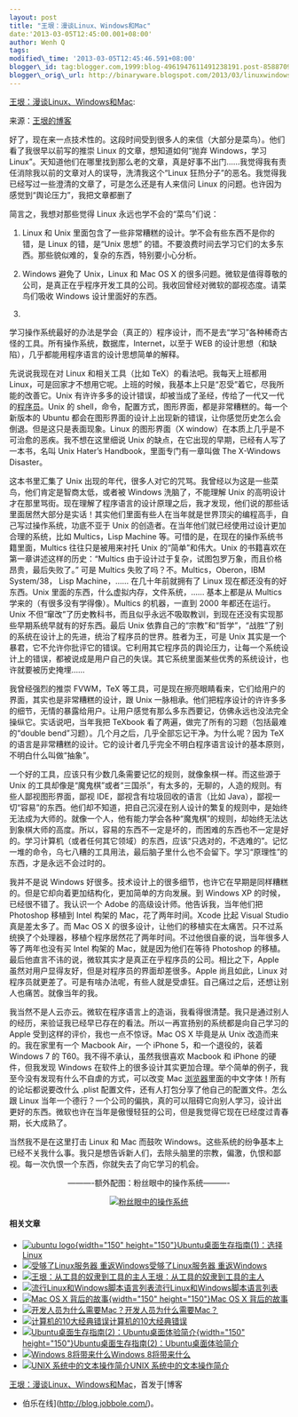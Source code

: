 ```yaml
--- 
layout: post 
title: "王垠：漫谈Linux、Windows和Mac" 
date:'2013-03-05T12:45:00.001+08:00' 
author: Wenh Q
tags:
modified\_time: '2013-03-05T12:45:46.591+08:00' 
blogger\_id: tag:blogger.com,1999:blog-4961947611491238191.post-8588709718300611665
blogger\_orig\_url: http://binaryware.blogspot.com/2013/03/linuxwindowsmac.html
---
```

[王垠：漫谈Linux、Windows和Mac](http://blog.jobbole.com/34764/?utm_source=rss&utm_medium=rss&utm_campaign=%25e7%258e%258b%25e5%259e%25a0%25ef%25bc%259a%25e6%25bc%25ab%25e8%25b0%2588linux%25e3%2580%2581windows%25e5%2592%258cmac):

来源：[王垠的博客](http://blog.sina.com.cn/s/blog_5d90e82f0101iiwl.html)

好了，现在来一点技术性的。这段时间受到很多人的来信（大部分是菜鸟）。他们看了我很早以前写的推崇
Linux 的文章，想知道如何“抛弃 Windows，学习
Linux”。天知道他们在哪里找到那么老的文章，真是好事不出门……我觉得我有责任消除我以前的文章对人的误导，洗清我这个“Linux
狂热分子”的恶名。我觉得我已经写过一些澄清的文章了，可是怎么还是有人来信问
Linux 的问题。也许因为感觉到“舆论压力”，我把文章都删了

简言之，我想对那些觉得 Linux 永远也学不会的“菜鸟”们说：

1. Linux 和 Unix
里面包含了一些非常糟糕的设计。学不会有些东西不是你的错，是 Linux
的错，是“Unix 思想”
的错。不要浪费时间去学习它们的太多东西。那些貌似难的，复杂的东西，特别要小心分析。

2. Windows 避免了 Unix，Linux 和 Mac OS X
的很多问题。微软是值得尊敬的公司，是真正在乎程序开发工具的公司。我收回曾经对微软的鄙视态度。请菜鸟们吸收
Windows 设计里面好的东西。

3.
学习操作系统最好的办法是学会（真正的）程序设计，而不是去“学习”各种稀奇古怪的工具。所有操作系统，数据库，Internet，以至于
WEB 的设计思想（和缺陷），几乎都能用程序语言的设计思想简单的解释。

先说说我现在对 Linux 和相关工具（比如 TeX）的看法吧。我每天上班都用
Linux，可是回家才不想用它呢。上班的时候，我基本上只是“忍受”着它，尽我所能的改善它。Unix
有许许多多的设计错误，却被当成了圣经，传给了一代又一代的[程序员](http://blog.jobbole.com/821/ "程序员的本质")。Unix
的 shell，命令，配置方式，图形界面，都是非常糟糕的。每一个新版本的
Ubuntu
都会在图形界面的设计上出现新的错误，让你感觉历史怎么会倒退。但是这只是表面现象。Linux
的图形界面（X window）在本质上几乎是不可治愈的恶疾。我不想在这里细说
Unix 的缺点，在它出现的早期，已经有人写了一本书，名叫 Unix Hater’s
Handbook，里面专门有一章叫做 The X-Windows Disaster。

这本书里汇集了 Unix
出现的年代，很多人对它的咒骂。我曾经以为这是一些菜鸟，他们肯定是智商太低，或者被
Windows 洗脑了，不能理解 Unix
的高明设计才在那里骂街。现在理解了程序语言的设计原理之后，我才发现，他们说的那些话里面居然大部分是实话！其实他们里面有些人在当年就是世界顶尖的编程高手，自己写过操作系统，功底不亚于
Unix 的创造者。在当年他们就已经使用过设计更加合理的系统，比如
Multics，Lisp Machine 等。可惜的是，在现在的操作系统书籍里面，Multics
往往只是被用来衬托 Unix 的“简单”和伟大。Unix
的书籍喜欢在第一章讲述这样的历史：“Multics
由于设计过于复杂，试图包罗万象，而且价格昂贵，最后失败了。” 可是 Multics
失败了吗？不。Multics，Oberon，IBM System/38， Lisp Machine，……
在几十年前就拥有了 Linux 现在都还没有的好东西。Unix
里面的东西，什么虚拟内存，文件系统，…… 基本上都是从 Multics
学来的（有很多没有学得像）。Multics 的机器，一直到 2000
年都还在运行。Unix
不但“窜改”了历史教科书，而且似乎永远不吸取教训，到现在还没有实现那些早期系统早就有的好东西。最后
Unix
依靠自己的“宗教”和“哲学”，“战胜”了别的系统在设计上的先进，统治了程序员的世界。胜者为王，可是
Unix
其实是一个暴君，它不允许你批评它的错误。它利用其它程序员的舆论压力，让每一个系统设计上的错误，都被说成是用户自己的失误。其它系统里面某些优秀的系统设计，也许就要被历史掩埋……

我曾经强烈的推崇 FVWM，TeX
等工具，可是现在擦亮眼睛看来，它们给用户的界面，其实也是非常糟糕的设计，跟
Unix
一脉相承。他们把程序设计的许许多多的细节，无情的暴露给用户。让用户感觉有那么多东西要记，仿佛永远也没法完全操纵它。实话说吧，当年我把
TeXbook 看了两遍，做完了所有的习题（包括最难的“double
bend”习题）。几个月之后，几乎全部忘记干净。为什么呢？因为 TeX
的语言是非常糟糕的设计。它的设计者几乎完全不明白程序语言设计的基本原则，不明白什么叫做“抽象”。

一个好的工具，应该只有少数几条需要记忆的规则，就像象棋一样。而这些源于
Unix
的工具却像是“魔鬼棋”或者“三国杀”，有太多的，无聊的，人造的规则。有些人鄙视图形界面，鄙视
IDE，鄙视含有垃圾回收的语言（比如
Java），鄙视一切“容易”的东西。他们却不知道，把自己沉浸在别人设计的繁复的规则中，是始终无法成为大师的。就像一个人，他有能力学会各种“魔鬼棋”的规则，却始终无法达到象棋大师的高度。所以，容易的东西不一定是坏的，而困难的东西也不一定是好的。学习计算机（或者任何其它领域）的东西，应该“只选对的，不选难的”。记忆一堆的命令，乌七八糟的工具用法，最后脑子里什么也不会留下。学习“原理性”的东西，才是永远不会过时的。

我并不是说 Windows
好很多。技术设计上的很多细节，也许它在早期是同样糟糕的。但是它却向着更加结构化，更加简单的方向发展。到
Windows XP 的时候，已经很不错了。我认识一个 Adobe
的高级设计师。他告诉我，当年他们把 Photoshop 移植到 Intel 构架的
Mac，花了两年时间。Xcode 比起 Visual Studio 真是差太多了。而 Mac OS X
的很多设计，让他们的移植实在太痛苦。只不过系统换了个处理器，移植个程序居然花了两年时间。不过他很自豪的说，当年很多人等了两年也没有买
Intel 构架的 Mac，就是因为他们在等待 Photoshop
的移植。最后他直言不讳的说，微软其实才是真正在乎程序员的公司。相比之下，Apple
虽然对用户显得友好，但是对程序员的界面却差很多。Apple 尚且如此，Linux
对程序员就更差了。可是有啥办法呢，有些人就是受虐狂。自己痛过之后，还想让别人也痛苦。就像当年的我。

我当然不是人云亦云。微软在程序语言上的造诣，我看得很清楚。我只是通过别人的经历，来验证我已经早已存在的看法。所以一再宣扬别的系统都是向自己学习的
Apple 受到这样的评价，我也一点不惊讶。Mac OS X 毕竟是从 Unix
改造而来的。我在家里有一个 Macbook Air，一个 iPhone
5，和一个退役的，装着 Windows 7 的 T60。我不得不承认，虽然我很喜欢
Macbook 和 iPhone 的硬件，但我发现 Windows
在软件上的很多设计其实更加合理。举个简单的例子，我至今没有发现有什么不自虐的方式，可以改变
Mac
[浏览器](http://blog.jobbole.com/12749/ "浏览器")里面的中文字体！所有的论坛都说要改什么
.plist 配置文件，还有人打包分享了他自己的配置文件。怎么跟 Linux
当年一个德行？一个公司的偏执，真的可以阻碍它向别人学习，设计出更好的东西。微软也许在当年是傲慢轻狂的公司，但是我觉得它现在已经度过青春期，长大成熟了。

当然我不是在这里打击 Linux 和 Mac 而鼓吹
Windows。这些系统的纷争基本上已经不关我什么事。我只是想告诉新人们，去除头脑里的宗教，偏激，仇恨和鄙视。每一次仇恨一个东西，你就失去了向它学习的机会。




<div style="text-align: center;">

———-额外配图：粉丝眼中的操作系统———-

</div>

<div style="text-align: center;">

[![粉丝眼中的操作系统](http://blog.jobbole.com/wp-content/uploads/2013/03/%E7%B2%89%E4%B8%9D%E7%9C%BC%E4%B8%AD%E7%9A%84%E6%93%8D%E4%BD%9C%E7%B3%BB%E7%BB%9F.jpg "粉丝眼中的操作系统")](http://blog.jobbole.com/wp-content/uploads/2013/03/%E7%B2%89%E4%B8%9D%E7%9C%BC%E4%B8%AD%E7%9A%84%E6%93%8D%E4%BD%9C%E7%B3%BB%E7%BB%9F.jpg "粉丝眼中的操作系统")

</div>

#### 相关文章

-   [![ubuntu
    logo](http://blog.jobbole.com/wp-content/uploads/2012/10/ubuntu-logo-150x150.jpg){width="150"
    height="150"}](http://blog.jobbole.com/29546/)[Ubuntu桌面生存指南(1)：选择
    Linux](http://blog.jobbole.com/29546/)
-   [![受够了Linux服务器
    重返Windows](http://blog.jobbole.com/wp-content/plugins/wordpress-23-related-posts-plugin/static/thumbs/2.jpg)](http://blog.jobbole.com/1574/)[受够了Linux服务器
    重返Windows](http://blog.jobbole.com/1574/)
-   [![王垠：从工具的奴隶到工具的主人](http://blog.jobbole.com/wp-content/uploads/2013/02/scheme-150x125.jpg)](http://blog.jobbole.com/26741/)[王垠：从工具的奴隶到工具的主人](http://blog.jobbole.com/26741/)
-   [![流行Linux和Windows脚本语言列表](http://blog.jobbole.com/wp-content/uploads/2012/01/programming-languages.jpg)](http://blog.jobbole.com/22838/)[流行Linux和Windows脚本语言列表](http://blog.jobbole.com/22838/)
-   [![Mac OS X
    背后的故事](http://blog.jobbole.com/wp-content/uploads/2013/01/mac-osx-01-150x150.jpg){width="150"
    height="150"}](http://blog.jobbole.com/32586/)[Mac OS X
    背后的故事](http://blog.jobbole.com/32586/)
-   [![开发人员为什么需要Mac？](http://blog.jobbole.com/wp-content/uploads/2011/11/software-development-logo.jpg)](http://blog.jobbole.com/9597/)[开发人员为什么需要Mac？](http://blog.jobbole.com/9597/)
-   [![计算机的10大经典错误](http://blog.jobbole.com/wp-content/plugins/wordpress-23-related-posts-plugin/static/thumbs/28.jpg)](http://blog.jobbole.com/1215/)[计算机的10大经典错误](http://blog.jobbole.com/1215/)
-   [![Ubuntu桌面生存指南(2)：Ubuntu桌面体验简介](http://blog.jobbole.com/wp-content/uploads/2012/10/ubuntu-01-150x150.png){width="150"
    height="150"}](http://blog.jobbole.com/29668/)[Ubuntu桌面生存指南(2)：Ubuntu桌面体验简介](http://blog.jobbole.com/29668/)
-   [![Windows
    8将带来什么](http://blog.jobbole.com/wp-content/plugins/wordpress-23-related-posts-plugin/static/thumbs/30.jpg)](http://blog.jobbole.com/1511/)[Windows
    8将带来什么](http://blog.jobbole.com/1511/)
-   [![UNIX 系统中的文本操作简介
    ](http://blog.jobbole.com/wp-content/uploads/2013/02/Banni%25C3%25A8re-Unix-linux-150x150.jpg)](http://blog.jobbole.com/19641/)[UNIX
    系统中的文本操作简介](http://blog.jobbole.com/19641/)

[王垠：漫谈Linux、Windows和Mac](http://blog.jobbole.com/34764/)，首发于[博客
- 伯乐在线](http://blog.jobbole.com/)。
